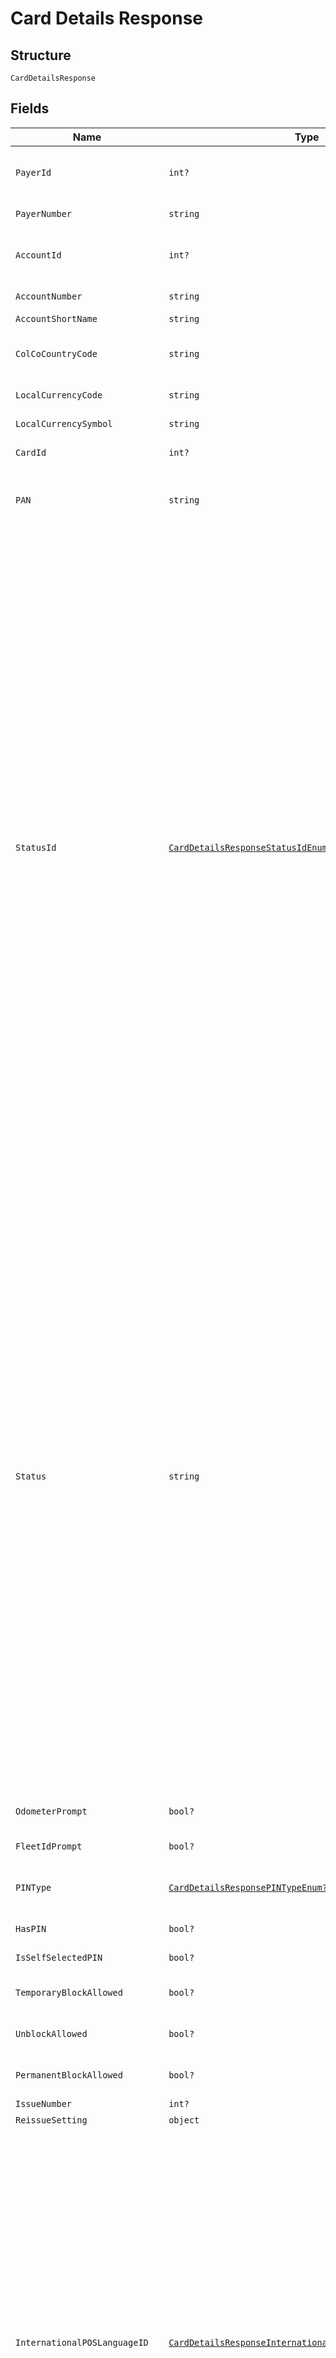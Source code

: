 
# Card Details Response

## Structure

`CardDetailsResponse`

## Fields

| Name | Type | Tags | Description |
|  --- | --- | --- | --- |
| `PayerId` | `int?` | Optional | Payer Id (i.e. Customer Id of the Payment Customer in the Shell Card Platform) of the selected payer. |
| `PayerNumber` | `string` | Optional | Payer Number of the selected payer. |
| `AccountId` | `int?` | Optional | Account Id (i.e. Customer Id of the Customer in the Shell Card Platform) of the customer. |
| `AccountNumber` | `string` | Optional | Account Number of the customer. |
| `AccountShortName` | `string` | Optional | Account short name. |
| `ColCoCountryCode` | `string` | Optional | ISO 3166 Alpha-2 Country Code for the customer and card owning country. |
| `LocalCurrencyCode` | `string` | Optional | ISO 4217 Curreny Code of the local currency. |
| `LocalCurrencySymbol` | `string` | Optional | Currency symbol of local currency. |
| `CardId` | `int?` | Optional | Unique Card Id in Cards platform. |
| `PAN` | `string` | Optional | Card PAN. In the response body the PAN will be masked if the option is enabled in the Shell Card Platform. |
| `StatusId` | [`CardDetailsResponseStatusIdEnum?`](../../doc/models/card-details-response-status-id-enum.md) | Optional | Possible Id’s and description:<br><br>* 1  Active<br>* 7  Blocked Card<br>* 8  Expired<br>* 9  Cancelled<br>* 10  New<br>* 23  Pending Renewal<br>* 31  Replaced<br>* 41  Temporary Block (Customer)<br>* 42  Temporary Block (Shell)<br>* 43  Fraud<br>* 101 Active (Block in progress) *<br>* 102 Blocked Card (Unblock in progress) *<br>* 103 Active (Cancel in progress) *<br>* 104 Active (Marked as damaged) *<br>* 105 New (Cancel as damaged) *<br>* 106 Active(Scheduled for block) ”#<br>* 107 Blocked Card(Scheduled for unblock)*#<br>* 108 Blocked Card (Cancel in progress) *<br><br>> Note:<br>> •  Items marked with * are intermediate statuses  to indicate that there are pending requests in progress. , The response can contain these intermediate statuses only if the IncludeIntermediateStatus flag is true.<br>> •  The placeholder “<Shell Card Platform Status>” in the items marked with # will be replaced with the Shell Card Platform status description. E.g., “Active (Scheduled for block)” |
| `Status` | `string` | Optional | Possible Id’s and description:<br><br>* 1  Active<br>* 7  Blocked Card<br>* 8  Expired<br>* 9  Cancelled<br>* 10  New<br>* 23  Pending Renewal<br>* 31  Replaced<br>* 41  Temporary Block (Customer)<br>* 42  Temporary Block (Shell)<br>* 43  Fraud<br>* 101 Active (Block in progress) *<br>* 102 Blocked Card (Unblock in progress) *<br>* 103 Active (Cancel in progress) *<br>* 104 Active (Marked as damaged) *<br>* 105 New (Cancel as damaged) *<br>* 106 Active(Scheduled for block) ”#<br>* 107 Blocked Card(Scheduled for unblock) *#<br>* 108 Blocked Card (Cancel in progress) *<br><br>> Note:<br>> •  Items marked with * are intermediate statuses  to indicate that there are pending requests in progress. , The response can contain these intermediate statuses only if the IncludeIntermediateStatus flag is true.<br>> •  The placeholder “<Shell Card Platform Status>” in the items marked with # will be replaced with the Shell Card Platform status description. E.g., “Active (Scheduled for block)” |
| `OdometerPrompt` | `bool?` | Optional | True if odometer input is enabled on the card, else false |
| `FleetIdPrompt` | `bool?` | Optional | True if fleet id input is enabled, else false |
| `PINType` | [`CardDetailsResponsePINTypeEnum?`](../../doc/models/card-details-response-pin-type-enum.md) | Optional | PIN type:<br><br>* `Card` - Card PIN<br>* `Fleet` - Fleet PIN |
| `HasPIN` | `bool?` | Optional | True if card has PIN, else false |
| `IsSelfSelectedPIN` | `bool?` | Optional | True if card has Self Selected PIN, else false |
| `TemporaryBlockAllowed` | `bool?` | Optional | True if card can be blocked temporarily, else false |
| `UnblockAllowed` | `bool?` | Optional | True/False True if card can be Unblocked, else false |
| `PermanentBlockAllowed` | `bool?` | Optional | True if card can be blocked permanently, else false |
| `IssueNumber` | `int?` | Optional | Issue number of the card |
| `ReissueSetting` | `object` | Optional | - |
| `InternationalPOSLanguageID` | [`CardDetailsResponseInternationalPOSLanguageIDEnum?`](../../doc/models/card-details-response-international-pos-language-id-enum.md) | Optional | POS language identifier. Language Id:<br><br>* `1` - German<br>* `2` - French<br>* `3` - Bulgarian<br>* `4` - Croatian<br>* `5` - Czech<br>* `6` - Danish<br>* `7` - Finnish<br>* `8` - English<br>* `9` - Greek<br>* `10` - Chinese<br>* `11` - Hungarian<br>* `12` - Italian<br>* `13` - Luxembourgish<br>* `14` - Malay<br>* `15` - Dutch<br>* `16` - Norwegian, Bokmal<br>* `17` - Urdu<br>* `18` - Polish<br>* `19` - Portuguese<br>* `20` - Romanian<br>* `21` - Russian<br>* `22` - Slovak<br>* `23` - Slovenian<br>* `24` - Spanish<br>* `25` - Swedish<br>* `26` - Turkish<br>* `27` - Thai<br>* `28` - Filipino<br>* `29` - Estonian<br>* `30` - Latvian<br>* `31` - Lithuanian |
| `InternationalPOSLanguageCode` | [`CardDetailsResponseInternationalPOSLanguageCodeEnum?`](../../doc/models/card-details-response-international-pos-language-code-enum.md) | Optional | POS language code. Language code:<br><br>* `deu` - German<br>* `fra` - French<br>* `bul` - Bulgarian<br>* `hrv` - Croatian<br>* `ces` - Czech<br>* `dan` - Danish<br>* `fin` - Finnish<br>* `eng` - English<br>* `ell` - Greek<br>* `zho` - Chinese<br>* `hun` - Hungarian<br>* `ita` - Italian<br>* `ltz` - Luxembourgish<br>* `msa` - Malay<br>* `nld` - Dutch<br>* `nob` - Norwegian, Bokmal<br>* `urd` - Urdu<br>* `pol` - Polish<br>* `por` - Portuguese<br>* `ron` - Romanian<br>* `rus` - Russian<br>* `slk` - Slovak<br>* `slv` - Slovenian<br>* `spa` - Spanish<br>* `swe` - Swedish<br>* `tur` - Turkish<br>* `tha` - Thai<br>* `fil` - Filipino<br>* `est` - Estonian<br>* `lav` - Latvian<br>* `lit` - Lithuanian |
| `LocalPOSLanguageID` | [`CardDetailsResponseInternationalPOSLanguageIDEnum?`](../../doc/models/card-details-response-international-pos-language-id-enum.md) | Optional | POS language identifier. Language Id:<br><br>* `1` - German<br>* `2` - French<br>* `3` - Bulgarian<br>* `4` - Croatian<br>* `5` - Czech<br>* `6` - Danish<br>* `7` - Finnish<br>* `8` - English<br>* `9` - Greek<br>* `10` - Chinese<br>* `11` - Hungarian<br>* `12` - Italian<br>* `13` - Luxembourgish<br>* `14` - Malay<br>* `15` - Dutch<br>* `16` - Norwegian, Bokmal<br>* `17` - Urdu<br>* `18` - Polish<br>* `19` - Portuguese<br>* `20` - Romanian<br>* `21` - Russian<br>* `22` - Slovak<br>* `23` - Slovenian<br>* `24` - Spanish<br>* `25` - Swedish<br>* `26` - Turkish<br>* `27` - Thai<br>* `28` - Filipino<br>* `29` - Estonian<br>* `30` - Latvian<br>* `31` - Lithuanian |
| `LocalPOSLanguageCode` | [`CardDetailsResponseInternationalPOSLanguageCodeEnum?`](../../doc/models/card-details-response-international-pos-language-code-enum.md) | Optional | POS language code. Language code:<br><br>* `deu` - German<br>* `fra` - French<br>* `bul` - Bulgarian<br>* `hrv` - Croatian<br>* `ces` - Czech<br>* `dan` - Danish<br>* `fin` - Finnish<br>* `eng` - English<br>* `ell` - Greek<br>* `zho` - Chinese<br>* `hun` - Hungarian<br>* `ita` - Italian<br>* `ltz` - Luxembourgish<br>* `msa` - Malay<br>* `nld` - Dutch<br>* `nob` - Norwegian, Bokmal<br>* `urd` - Urdu<br>* `pol` - Polish<br>* `por` - Portuguese<br>* `ron` - Romanian<br>* `rus` - Russian<br>* `slk` - Slovak<br>* `slv` - Slovenian<br>* `spa` - Spanish<br>* `swe` - Swedish<br>* `tur` - Turkish<br>* `tha` - Thai<br>* `fil` - Filipino<br>* `est` - Estonian<br>* `lav` - Latvian<br>* `lit` - Lithuanian |
| `CardTypeCode` | `string` | Optional | ISO code of the card i.e. first 7 digits of the PAN. |
| `CardTypeId` | `int?` | Optional | Card Type ID |
| `CardTypeName` | `string` | Optional | Card Type Name |
| `TokenTypeId` | `int?` | Optional | Token Type ID configured for the Card |
| `TokenTypeName` | `string` | Optional | Token Type Name configured for the Card |
| `IsChipCard` | `bool?` | Optional | True if a chip card, else false |
| `IsMagStripCard` | `bool?` | Optional | True if it is a magnetic stripe card, else false |
| `IsVirtualCard` | `bool?` | Optional | True if it is a virtual card, else false |
| `PurchaseCategoryCode` | `string` | Optional | Purchase category code of the card.<br>**Constraints**: *Maximum Length*: `1` |
| `PurchaseCategoryId` | `int?` | Optional | Purchase category identifier in the Shell Card Platform. |
| `PurchaseCategoryName` | `string` | Optional | Purchase category name |
| `IsCRT` | `bool?` | Optional | True if it is a Commercial Road Transport (CRT) card, else false |
| `IsFleet` | `bool?` | Optional | True if it is a Fleet card, else false |
| `IsInternational` | `bool?` | Optional | True if it is an international card, else false |
| `IsNational` | `bool?` | Optional | True if it is a national card, else false |
| `IsPartnerSitesIncluded` | `bool?` | Optional | True if it is allowed at all partner sites, else false |
| `IsShellSitesOnly` | `bool?` | Optional | True if it is only allowed at Shell sites, else false |
| `FuelSets` | [`List<CardDetailsResponseFuelSetsItems>`](../../doc/models/card-details-response-fuel-sets-items.md) | Optional | List of active fuel type product restrictions applied on the card.<br>**Constraints**: *Unique Items Required* |
| `NonFuelSets` | [`List<CardDetailsResponseNonFuelSetsItems>`](../../doc/models/card-details-response-non-fuel-sets-items.md) | Optional | List of active non-fuel type product restrictions applied on the card.<br>**Constraints**: *Unique Items Required* |
| `IssuedDate` | `string` | Optional | Card issue date. |
| `ExpiryDate` | `string` | Optional | Expiry date of the card. |
| `LastUsedDate` | `string` | Optional | Card last used date. |
| `MisuseDate` | `string` | Optional | Last misused date of the card. |
| `Temperature` | `string` | Optional | Hot-list status |
| `DriverName` | `string` | Optional | Driver name of the card. Note- While ordering card, optional when VRN is passed else mandatory.<br>**Constraints**: *Maximum Length*: `27` |
| `VRN` | `string` | Optional | Vehicle registration number of the card. Note- While ordering card, optional when DriverName is passed else mandatory.<br>**Constraints**: *Maximum Length*: `16` |
| `EmbossText` | `string` | Optional | Text printed on the card as account name.<br>**Constraints**: *Maximum Length*: `25` |
| `CardGroupId` | `int?` | Optional | Existing Card Group ID, under which the replacement card is to be created.<br>Pass “-1” if the replacement card should not be assigned to any card group.<br>Optional.<br>If not provided, the replacement card will be created under the same card group as the current card.<br>Example- 156 |
| `CardGroupName` | `string` | Optional | Card group name. Note- 1. While ordering card this field is mandatory when IsNewCardGroup is true.<br>**Constraints**: *Maximum Length*: `30` |
| `RenewalDate` | `string` | Optional | Renewal date of the card. Applicable if ReissueSetting is set to True. |
| `RenewedCardId` | `int?` | Optional | Renewed card id. |
| `RenewedCardStatusId` | `int?` | Optional | Renewed card status id. |
| `RenewedCardStatus` | `string` | Optional | Renewed card status description. |
| `RenewedCardExpiryDate` | `string` | Optional | Renewed card expiry date. |
| `RenewedCardIssueNumber` | `int?` | Optional | Renewed card issue number. |
| `RenewedCardReissueSetting` | [`CardDetailsResponseRenewedCardReissueSettingEnum?`](../../doc/models/card-details-response-renewed-card-reissue-setting-enum.md) | Optional | Reissue setting of the renewed new card. Reissue Setting:<br><br>* `True` - Card will be sent to production<br>* `False` - Parent Card is Dormant or the Card is not to be produced |
| `CreationDate` | `string` | Optional | Card Creation Date time |
| `EffectiveDate` | `string` | Optional | Effective date for the Card |
| `LastModifiedDate` | `string` | Optional | Card last modified date |
| `BundleId` | `string` | Optional | Bundle Id associated with card in the Gateway. This field will have a null value if the card is not associated with any bundle in Gateway or the value of IncludeBundleDetails in request is false. |
| `CardDeliveryAddress` | [`CardDeliveryAddress`](../../doc/models/card-delivery-address.md) | Optional | - |
| `PINDeliveryAddress` | [`PINDeliveryAddress`](../../doc/models/pin-delivery-address.md) | Optional | - |
| `CardBlockSchedules` | [`List<CardDetailsResponseCardBlockSchedulesItemsAllOf0>`](../../doc/models/card-details-response-card-block-schedules-items-all-of-0.md) | Optional | **Constraints**: *Unique Items Required* |
| `Error` | [`ErrorStatus`](../../doc/models/error-status.md) | Optional | - |
| `RequestId` | `string` | Optional | API Request |

## Example (as JSON)

```json
{
  "PayerId": 853,
  "PayerNumber": "PH50000843",
  "AccountId": 854,
  "AccountNumber": "PH50000844",
  "AccountShortName": "PARKLEY",
  "ColCoCountryCode": "PH",
  "LocalCurrencyCode": "EUR",
  "LocalCurrencySymbol": "€",
  "CardId": 125,
  "PAN": "7002861007636000020",
  "OdometerPrompt": true,
  "FleetIdPrompt": true,
  "PINType": "Card",
  "HasPIN": true,
  "IsSelfSelectedPIN": true,
  "TemporaryBlockAllowed": true,
  "UnblockAllowed": true,
  "PermanentBlockAllowed": true,
  "IssueNumber": 1,
  "InternationalPOSLanguageID": 8,
  "InternationalPOSLanguageCode": "eng",
  "LocalPOSLanguageID": 8,
  "LocalPOSLanguageCode": "eng",
  "CardTypeCode": "7077861",
  "CardTypeId": 1,
  "CardTypeName": "Philippines CRT 7077861",
  "TokenTypeId": 107,
  "TokenTypeName": "PH FLE NAT SIN R1",
  "IsChipCard": false,
  "IsMagStripCard": true,
  "IsVirtualCard": true,
  "PurchaseCategoryCode": "6",
  "PurchaseCategoryId": 54,
  "PurchaseCategoryName": "2 - FuelSave and Lubricants",
  "IsCRT": true,
  "IsFleet": true,
  "IsInternational": true,
  "IsNational": true,
  "IsPartnerSitesIncluded": true,
  "IsShellSitesOnly": true,
  "IssuedDate": "20181001",
  "ExpiryDate": "20181031",
  "LastUsedDate": "20181001 13:23:55",
  "MisuseDate": "20181001 13:23:55",
  "Temperature": "10-Warm",
  "DriverName": "ROBERT",
  "VRN": "MV65YLH",
  "EmbossText": "PARKLEY",
  "CardGroupId": 5,
  "CardGroupName": "GROUP1",
  "RenewalDate": "20181001",
  "RenewedCardId": 1325,
  "RenewedCardStatusId": 10,
  "RenewedCardStatus": "New",
  "RenewedCardExpiryDate": "20181031",
  "RenewedCardIssueNumber": 2,
  "CreationDate": "20181001",
  "EffectiveDate": "20181001",
  "LastModifiedDate": "20181001 13:23:55",
  "RequestId": "ed557f02-c7d7-4c01-b3e5-11bf3239c8ed"
}
```

